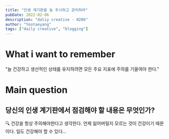 ```yaml
---
title: "인생 계기판을 늘 주시하고 관리하라"
pubDate: 2022-02-06
description: "daliy creative - 0206"
author: "Yootaeyang"
tags: ["daily creative", "blogging"]
---
```


# What i want to remember

"늘 건강하고 생산적인 상태를 유지하려면 모든 주요 지표에 주의를 기울여야 한다."

# Main question

## 당신의 인생 계기판에서 점검해야 할 내용은 무엇인가?

🔍 건강을 항상 주의해야한다고 생각한다. 언제 잃어버릴지 모르는 것이 건강이기 때문이다. 일도 건강해야 할 수 있다...

